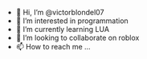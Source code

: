 - 👋 Hi, I’m @victorblondel07
- 👀 I’m interested in programmation
- 🌱 I’m currently learning LUA
- 💞️ I’m looking to collaborate on roblox
- 📫 How to reach me ...
